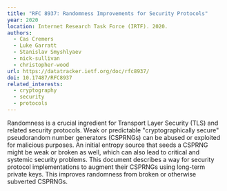 ```yaml
---
title: "RFC 8937: Randomness Improvements for Security Protocols"
year: 2020
location: Internet Research Task Force (IRTF). 2020.
authors:
  - Cas Cremers
  - Luke Garratt
  - Stanislav Smyshlyaev
  - nick-sullivan
  - christopher-wood
url: https://datatracker.ietf.org/doc/rfc8937/
doi: 10.17487/RFC8937
related_interests:
  - cryptography
  - security
  - protocols
---
```


Randomness is a crucial ingredient for Transport Layer Security (TLS) and related security protocols. Weak or predictable "cryptographically secure" pseudorandom number generators (CSPRNGs) can be abused or exploited for malicious purposes. An initial entropy source that seeds a CSPRNG might be weak or broken as well, which can also lead to critical and systemic security problems. This document describes a way for security protocol implementations to augment their CSPRNGs using long-term private keys. This improves randomness from broken or otherwise subverted CSPRNGs.
